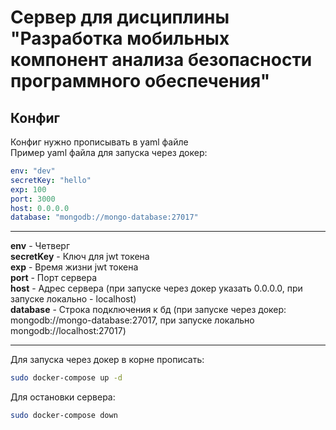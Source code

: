 # Сервер для дисциплины "Разработка мобильных компонент анализа безопасности программного обеспечения"

## Конфиг

Конфиг нужно прописывать в yaml файле<br>
Пример yaml файла для запуска через докер:
```yaml
env: "dev"
secretKey: "hello"
exp: 100
port: 3000
host: 0.0.0.0
database: "mongodb://mongo-database:27017"
```

---

**env** - Четверг<br>
**secretKey** - Ключ для jwt токена<br>
**exp** - Время жизни jwt токена<br>
**port** - Порт сервера<br>
**host** - Адрес сервера (при запуске через докер указать 0.0.0.0, при запуске локально - localhost)<br>
**database** - Строка подключения к бд (при запуске через докер: mongodb://mongo-database:27017, при запуске локально mongodb://localhost:27017)<br>

---

Для запуска через докер в корне прописать:
```bash
sudo docker-compose up -d
```
Для остановки сервера:
```bash
sudo docker-compose down
```